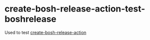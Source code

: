 # create-bosh-release-action-test-boshrelease
Used to test [create-bosh-release-action](https://github.com/orange-cloudfoundry/create-bosh-release-action)
